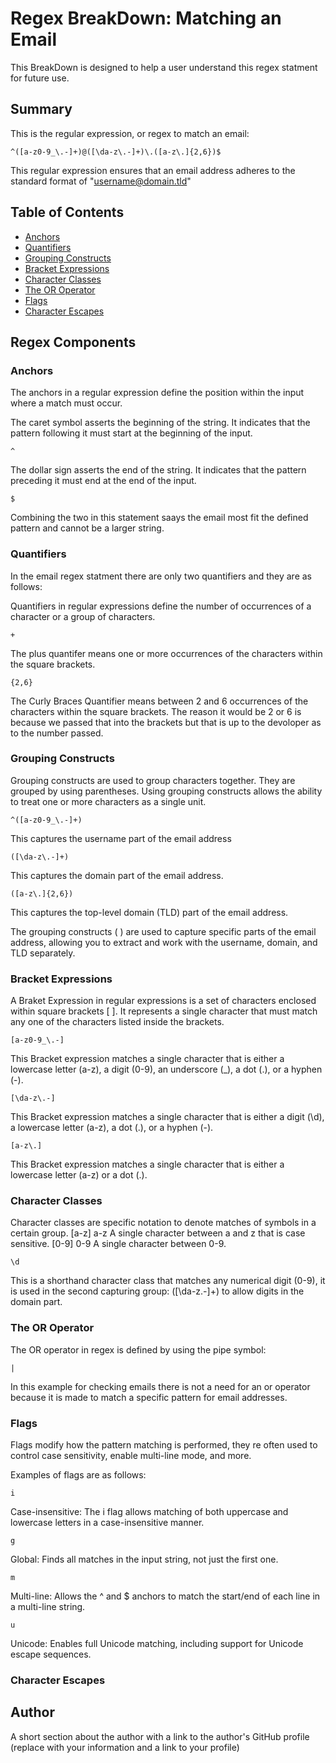 # Regex BreakDown: Matching an Email
This BreakDown is designed to help a user understand this regex statment for future use.

## Summary
This is the regular expression, or regex to match an email:
```
^([a-z0-9_\.-]+)@([\da-z\.-]+)\.([a-z\.]{2,6})$
```
This regular expression ensures that an email address adheres to the standard format of "username@domain.tld"

## Table of Contents
- [Anchors](#anchors)
- [Quantifiers](#quantifiers)
- [Grouping Constructs](#grouping-constructs)
- [Bracket Expressions](#bracket-expressions)
- [Character Classes](#character-classes)
- [The OR Operator](#the-or-operator)
- [Flags](#flags)
- [Character Escapes](#character-escapes)

## Regex Components

### Anchors
The anchors in a regular expression define the position within the input where a match must occur.

The caret symbol asserts the beginning of the string. It indicates that the pattern following it must start at the beginning of the input.
```
^
```
The dollar sign asserts the end of the string. It indicates that the pattern preceding it must end at the end of the input.
```
$

```
Combining the two in this statement saays the email most fit the defined pattern and cannot be a larger string.

### Quantifiers
In the email regex statment there are only two quantifiers and they are as follows: 

Quantifiers in regular expressions define the number of occurrences of a character or a group of characters.
```
+
```
The plus quantifer means one or more occurrences of the characters within the square brackets.

```
{2,6}
```
The Curly Braces Quantifier means between 2 and 6 occurrences of the characters within the square brackets.  The reason it would be 2 or 6 is because we passed that into the brackets but that is up to the devoloper as to the number passed.


### Grouping Constructs
Grouping constructs are used to group characters together. They are grouped by using parentheses. Using grouping constructs allows the ability to treat one or more characters as a single unit.

```
^([a-z0-9_\.-]+)
```
This captures the username part of the email address

```
([\da-z\.-]+)
```
 This captures the domain part of the email address.

 ```
 ([a-z\.]{2,6})
 ```
 This captures the top-level domain (TLD) part of the email address. 

 The grouping constructs ( ) are used to capture specific parts of the email address, allowing you to extract and work with the username, domain, and TLD separately.

### Bracket Expressions
A Braket Expression in regular expressions is a set of characters enclosed within square brackets [ ]. It represents a single character that must match any one of the characters listed inside the brackets.
```
[a-z0-9_\.-]
```
This Bracket expression matches a single character that is either a lowercase letter (a-z), a digit (0-9), an underscore (_), a dot (.), or a hyphen (-).

```
[\da-z\.-]
```
This Bracket expression matches a single character that is either a digit (\d), a lowercase letter (a-z), a dot (.), or a hyphen (-).

```
[a-z\.]
```
This Bracket expression matches a single character that is either a lowercase letter (a-z) or a dot (.).

### Character Classes
Character classes are specific notation to denote matches of symbols in a certain group. [a-z] a-z A single character between a and z that is case sensitive. [0-9] 0-9 A single character between 0-9.
```
\d
```
This is a shorthand character class that matches any numerical digit (0-9), it is used in the second capturing group: ([\da-z\.-]+) to allow digits in the domain part.

### The OR Operator
The OR operator in regex is defined by using the pipe symbol:
```
|
```
In this example for checking emails there is not a need for an or operator because it is made to match a specific pattern for email addresses.

### Flags
Flags modify how the pattern matching is performed, they re often used to control case sensitivity, enable multi-line mode, and more.

Examples of flags are as follows:
```
i
```
Case-insensitive:
The i flag allows matching of both uppercase and lowercase letters in a case-insensitive manner.
```
g
```
Global:
Finds all matches in the input string, not just the first one.
```
m
```
Multi-line:
Allows the ^ and $ anchors to match the start/end of each line in a multi-line string.
```
u
```
Unicode:
Enables full Unicode matching, including support for Unicode escape sequences.
### Character Escapes

## Author

A short section about the author with a link to the author's GitHub profile (replace with your information and a link to your profile)
